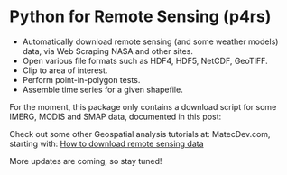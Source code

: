 # Python for Remote Sensing (p4rs)
- Automatically download remote sensing (and some weather models) data, via Web Scraping NASA and other sites.
- Open various file formats such as HDF4, HDF5, NetCDF, GeoTIFF.
- Clip to area of interest.
- Perform point-in-polygon tests.
- Assemble time series for a given shapefile.

For the moment, this package only contains a download script for some IMERG, MODIS and SMAP
data, documented in this post:

Check out some other Geospatial analysis tutorials at: 
MatecDev.com, starting with:
[How to download remote sensing data](https://www.matecdev.com/posts/download-remote-sensing-data-python.html)

More updates are coming, so stay tuned!
